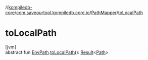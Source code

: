 //[kompiledb-core](../../../index.md)/[com.saveourtool.kompiledb.core.io](../index.md)/[PathMapper](index.md)/[toLocalPath](to-local-path.md)

# toLocalPath

[jvm]\
abstract fun [EnvPath](../../com.saveourtool.kompiledb.core/-env-path/index.md).[toLocalPath](to-local-path.md)(): [Result](https://kotlinlang.org/api/latest/jvm/stdlib/kotlin/-result/index.html)&lt;[Path](https://docs.oracle.com/javase/8/docs/api/java/nio/file/Path.html)&gt;
